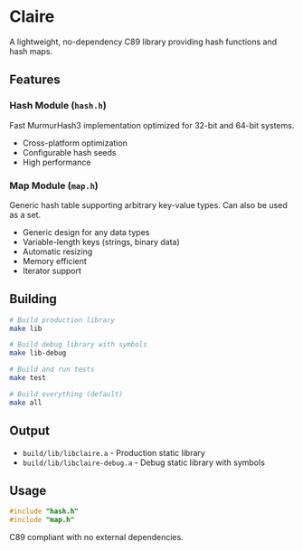 # Claire

A lightweight, no-dependency C89 library providing hash functions and hash maps.

## Features

### Hash Module (`hash.h`)
Fast MurmurHash3 implementation optimized for 32-bit and 64-bit systems.

- Cross-platform optimization
- Configurable hash seeds
- High performance

### Map Module (`map.h`)
Generic hash table supporting arbitrary key-value types. Can also be used as a set.

- Generic design for any data types
- Variable-length keys (strings, binary data)
- Automatic resizing
- Memory efficient
- Iterator support

## Building

```bash
# Build production library
make lib

# Build debug library with symbols
make lib-debug

# Build and run tests
make test

# Build everything (default)
make all
```

## Output

- `build/lib/libclaire.a` - Production static library
- `build/lib/libclaire-debug.a` - Debug static library with symbols

## Usage

```c
#include "hash.h"
#include "map.h"
```

C89 compliant with no external dependencies.
